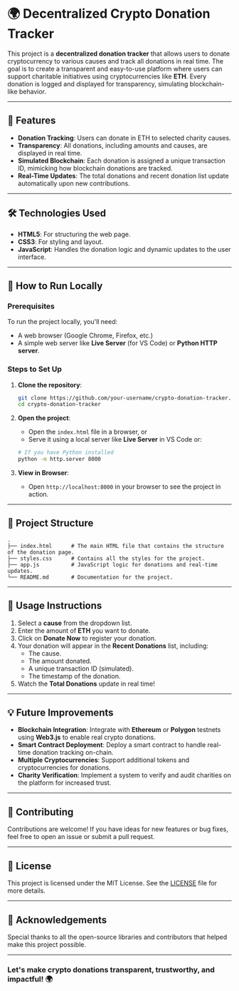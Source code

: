 # 🌍 Decentralized Crypto Donation Tracker

This project is a **decentralized donation tracker** that allows users to donate cryptocurrency to various causes and track all donations in real time. The goal is to create a transparent and easy-to-use platform where users can support charitable initiatives using cryptocurrencies like **ETH**. Every donation is logged and displayed for transparency, simulating blockchain-like behavior.

---

## 📜 Features

- **Donation Tracking**: Users can donate in ETH to selected charity causes.
- **Transparency**: All donations, including amounts and causes, are displayed in real time.
- **Simulated Blockchain**: Each donation is assigned a unique transaction ID, mimicking how blockchain donations are tracked.
- **Real-Time Updates**: The total donations and recent donation list update automatically upon new contributions.

---

## 🛠️ Technologies Used

- **HTML5**: For structuring the web page.
- **CSS3**: For styling and layout.
- **JavaScript**: Handles the donation logic and dynamic updates to the user interface.

---

## 🚀 How to Run Locally

### Prerequisites

To run the project locally, you'll need:

- A web browser (Google Chrome, Firefox, etc.)
- A simple web server like **Live Server** (for VS Code) or **Python HTTP server**.

### Steps to Set Up

1. **Clone the repository**:
   ```bash
   git clone https://github.com/your-username/crypto-donation-tracker.git
   cd crypto-donation-tracker
   ```

2. **Open the project**:
   - Open the `index.html` file in a browser, or
   - Serve it using a local server like **Live Server** in VS Code or:
   ```bash
   # If you have Python installed
   python -m http.server 8000
   ```

3. **View in Browser**:
   - Open `http://localhost:8000` in your browser to see the project in action.

---

## 📂 Project Structure

```plaintext
.
├── index.html      # The main HTML file that contains the structure of the donation page.
├── styles.css      # Contains all the styles for the project.
├── app.js          # JavaScript logic for donations and real-time updates.
└── README.md       # Documentation for the project.
```

---

## 🌟 Usage Instructions

1. Select a **cause** from the dropdown list.
2. Enter the amount of **ETH** you want to donate.
3. Click on **Donate Now** to register your donation.
4. Your donation will appear in the **Recent Donations** list, including:
   - The cause.
   - The amount donated.
   - A unique transaction ID (simulated).
   - The timestamp of the donation.
5. Watch the **Total Donations** update in real time!

---

## 💡 Future Improvements

- **Blockchain Integration**: Integrate with **Ethereum** or **Polygon** testnets using **Web3.js** to enable real crypto donations.
- **Smart Contract Deployment**: Deploy a smart contract to handle real-time donation tracking on-chain.
- **Multiple Cryptocurrencies**: Support additional tokens and cryptocurrencies for donations.
- **Charity Verification**: Implement a system to verify and audit charities on the platform for increased trust.

---

## 🤝 Contributing

Contributions are welcome! If you have ideas for new features or bug fixes, feel free to open an issue or submit a pull request.

---

## 📄 License

This project is licensed under the MIT License. See the [LICENSE](./LICENSE) file for more details.

---

## 🙏 Acknowledgements

Special thanks to all the open-source libraries and contributors that helped make this project possible.

---

### Let's make crypto donations **transparent**, **trustworthy**, and **impactful**! 🌍

